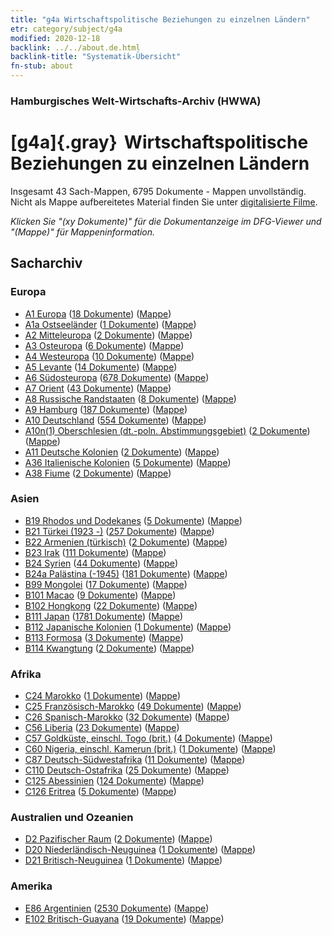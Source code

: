 ```yaml
---
title: "g4a Wirtschaftspolitische Beziehungen zu einzelnen Ländern"
etr: category/subject/g4a
modified: 2020-12-18
backlink: ../../about.de.html
backlink-title: "Systematik-Übersicht"
fn-stub: about
---
```


### Hamburgisches Welt-Wirtschafts-Archiv (HWWA)
# [g4a]{.gray}&#8201; Wirtschaftspolitische Beziehungen zu einzelnen Ländern&#160; 




Insgesamt 43 Sach-Mappen, 6795 Dokumente - Mappen unvollständig.
Nicht als Mappe aufbereitetes Material finden Sie unter [digitalisierte Filme](/film/h1_sh).

_Klicken Sie "(xy Dokumente)" für die Dokumentanzeige im DFG-Viewer und "(Mappe)" für Mappeninformation._

## Sacharchiv




### Europa

- [A1 Europa](../../../geo/about.de.html#A1) (<a href="https://dfg-viewer.de/show/?tx_dlf[id]=https://pm20.zbw.eu/mets/sh/1408xx/140892/1445xx/144531/public.mets.de.xml" target="_blank">18 Dokumente</a>) ([Mappe](http://purl.org/pressemappe20/folder/sh/140892,144531))
- [A1a Ostseeländer](../../../geo/about.de.html#A1a) (<a href="https://dfg-viewer.de/show/?tx_dlf[id]=https://pm20.zbw.eu/mets/sh/1408xx/140894/1445xx/144531/public.mets.de.xml" target="_blank">1 Dokumente</a>) ([Mappe](http://purl.org/pressemappe20/folder/sh/140894,144531))
- [A2 Mitteleuropa](../../../geo/about.de.html#A2) (<a href="https://dfg-viewer.de/show/?tx_dlf[id]=https://pm20.zbw.eu/mets/sh/1408xx/140895/1445xx/144531/public.mets.de.xml" target="_blank">2 Dokumente</a>) ([Mappe](http://purl.org/pressemappe20/folder/sh/140895,144531))
- [A3 Osteuropa](../../../geo/about.de.html#A3) (<a href="https://dfg-viewer.de/show/?tx_dlf[id]=https://pm20.zbw.eu/mets/sh/1408xx/140896/1445xx/144531/public.mets.de.xml" target="_blank">6 Dokumente</a>) ([Mappe](http://purl.org/pressemappe20/folder/sh/140896,144531))
- [A4 Westeuropa](../../../geo/about.de.html#A4) (<a href="https://dfg-viewer.de/show/?tx_dlf[id]=https://pm20.zbw.eu/mets/sh/1408xx/140897/1445xx/144531/public.mets.de.xml" target="_blank">10 Dokumente</a>) ([Mappe](http://purl.org/pressemappe20/folder/sh/140897,144531))
- [A5 Levante](../../../geo/about.de.html#A5) (<a href="https://dfg-viewer.de/show/?tx_dlf[id]=https://pm20.zbw.eu/mets/sh/1408xx/140898/1445xx/144531/public.mets.de.xml" target="_blank">14 Dokumente</a>) ([Mappe](http://purl.org/pressemappe20/folder/sh/140898,144531))
- [A6 Südosteuropa](../../../geo/about.de.html#A6) (<a href="https://dfg-viewer.de/show/?tx_dlf[id]=https://pm20.zbw.eu/mets/sh/1409xx/140900/1445xx/144531/public.mets.de.xml" target="_blank">678 Dokumente</a>) ([Mappe](http://purl.org/pressemappe20/folder/sh/140900,144531))
- [A7 Orient](../../../geo/about.de.html#A7) (<a href="https://dfg-viewer.de/show/?tx_dlf[id]=https://pm20.zbw.eu/mets/sh/1409xx/140902/1445xx/144531/public.mets.de.xml" target="_blank">43 Dokumente</a>) ([Mappe](http://purl.org/pressemappe20/folder/sh/140902,144531))
- [A8 Russische Randstaaten](../../../geo/about.de.html#A8) (<a href="https://dfg-viewer.de/show/?tx_dlf[id]=https://pm20.zbw.eu/mets/sh/1409xx/140904/1445xx/144531/public.mets.de.xml" target="_blank">8 Dokumente</a>) ([Mappe](http://purl.org/pressemappe20/folder/sh/140904,144531))
- [A9 Hamburg](../../../geo/about.de.html#A9) (<a href="https://dfg-viewer.de/show/?tx_dlf[id]=https://pm20.zbw.eu/mets/sh/1409xx/140905/1445xx/144531/public.mets.de.xml" target="_blank">187 Dokumente</a>) ([Mappe](http://purl.org/pressemappe20/folder/sh/140905,144531))
- [A10 Deutschland](../../../geo/about.de.html#A10) (<a href="https://dfg-viewer.de/show/?tx_dlf[id]=https://pm20.zbw.eu/mets/sh/1261xx/126128/1445xx/144531/public.mets.de.xml" target="_blank">554 Dokumente</a>) ([Mappe](http://purl.org/pressemappe20/folder/sh/126128,144531))
- [A10n(1) Oberschlesien (dt.-poln. Abstimmungsgebiet)](../../../geo/about.de.html#A10n(1)) (<a href="https://dfg-viewer.de/show/?tx_dlf[id]=https://pm20.zbw.eu/mets/sh/1409xx/140948/1445xx/144531/public.mets.de.xml" target="_blank">2 Dokumente</a>) ([Mappe](http://purl.org/pressemappe20/folder/sh/140948,144531))
- [A11 Deutsche Kolonien](../../../geo/about.de.html#A11) (<a href="https://dfg-viewer.de/show/?tx_dlf[id]=https://pm20.zbw.eu/mets/sh/1409xx/140960/1445xx/144531/public.mets.de.xml" target="_blank">2 Dokumente</a>) ([Mappe](http://purl.org/pressemappe20/folder/sh/140960,144531))
- [A36 Italienische Kolonien](../../../geo/about.de.html#A36) (<a href="https://dfg-viewer.de/show/?tx_dlf[id]=https://pm20.zbw.eu/mets/sh/1410xx/141012/1445xx/144531/public.mets.de.xml" target="_blank">5 Dokumente</a>) ([Mappe](http://purl.org/pressemappe20/folder/sh/141012,144531))
- [A38 Fiume](../../../geo/about.de.html#A38) (<a href="https://dfg-viewer.de/show/?tx_dlf[id]=https://pm20.zbw.eu/mets/sh/1410xx/141014/1445xx/144531/public.mets.de.xml" target="_blank">2 Dokumente</a>) ([Mappe](http://purl.org/pressemappe20/folder/sh/141014,144531))

### Asien

- [B19 Rhodos und Dodekanes](../../../geo/about.de.html#B19) (<a href="https://dfg-viewer.de/show/?tx_dlf[id]=https://pm20.zbw.eu/mets/sh/1411xx/141106/1445xx/144531/public.mets.de.xml" target="_blank">5 Dokumente</a>) ([Mappe](http://purl.org/pressemappe20/folder/sh/141106,144531))
- [B21 Türkei (1923 -)](../../../geo/about.de.html#B21) (<a href="https://dfg-viewer.de/show/?tx_dlf[id]=https://pm20.zbw.eu/mets/sh/1411xx/141111/1445xx/144531/public.mets.de.xml" target="_blank">257 Dokumente</a>) ([Mappe](http://purl.org/pressemappe20/folder/sh/141111,144531))
- [B22 Armenien (türkisch)](../../../geo/about.de.html#B22) (<a href="https://dfg-viewer.de/show/?tx_dlf[id]=https://pm20.zbw.eu/mets/sh/1411xx/141112/1445xx/144531/public.mets.de.xml" target="_blank">2 Dokumente</a>) ([Mappe](http://purl.org/pressemappe20/folder/sh/141112,144531))
- [B23 Irak](../../../geo/about.de.html#B23) (<a href="https://dfg-viewer.de/show/?tx_dlf[id]=https://pm20.zbw.eu/mets/sh/1411xx/141113/1445xx/144531/public.mets.de.xml" target="_blank">111 Dokumente</a>) ([Mappe](http://purl.org/pressemappe20/folder/sh/141113,144531))
- [B24 Syrien](../../../geo/about.de.html#B24) (<a href="https://dfg-viewer.de/show/?tx_dlf[id]=https://pm20.zbw.eu/mets/sh/1411xx/141114/1445xx/144531/public.mets.de.xml" target="_blank">44 Dokumente</a>) ([Mappe](http://purl.org/pressemappe20/folder/sh/141114,144531))
- [B24a Palästina (-1945)](../../../geo/about.de.html#B24a) (<a href="https://dfg-viewer.de/show/?tx_dlf[id]=https://pm20.zbw.eu/mets/sh/1411xx/141115/1445xx/144531/public.mets.de.xml" target="_blank">181 Dokumente</a>) ([Mappe](http://purl.org/pressemappe20/folder/sh/141115,144531))
- [B99 Mongolei](../../../geo/about.de.html#B99) (<a href="https://dfg-viewer.de/show/?tx_dlf[id]=https://pm20.zbw.eu/mets/sh/1412xx/141261/1445xx/144531/public.mets.de.xml" target="_blank">17 Dokumente</a>) ([Mappe](http://purl.org/pressemappe20/folder/sh/141261,144531))
- [B101 Macao](../../../geo/about.de.html#B101) (<a href="https://dfg-viewer.de/show/?tx_dlf[id]=https://pm20.zbw.eu/mets/sh/1412xx/141267/1445xx/144531/public.mets.de.xml" target="_blank">9 Dokumente</a>) ([Mappe](http://purl.org/pressemappe20/folder/sh/141267,144531))
- [B102 Hongkong](../../../geo/about.de.html#B102) (<a href="https://dfg-viewer.de/show/?tx_dlf[id]=https://pm20.zbw.eu/mets/sh/1412xx/141268/1445xx/144531/public.mets.de.xml" target="_blank">22 Dokumente</a>) ([Mappe](http://purl.org/pressemappe20/folder/sh/141268,144531))
- [B111 Japan](../../../geo/about.de.html#B111) (<a href="https://dfg-viewer.de/show/?tx_dlf[id]=https://pm20.zbw.eu/mets/sh/1412xx/141272/1445xx/144531/public.mets.de.xml" target="_blank">1781 Dokumente</a>) ([Mappe](http://purl.org/pressemappe20/folder/sh/141272,144531))
- [B112 Japanische Kolonien](../../../geo/about.de.html#B112) (<a href="https://dfg-viewer.de/show/?tx_dlf[id]=https://pm20.zbw.eu/mets/sh/1412xx/141273/1445xx/144531/public.mets.de.xml" target="_blank">1 Dokumente</a>) ([Mappe](http://purl.org/pressemappe20/folder/sh/141273,144531))
- [B113 Formosa](../../../geo/about.de.html#B113) (<a href="https://dfg-viewer.de/show/?tx_dlf[id]=https://pm20.zbw.eu/mets/sh/1412xx/141274/1445xx/144531/public.mets.de.xml" target="_blank">3 Dokumente</a>) ([Mappe](http://purl.org/pressemappe20/folder/sh/141274,144531))
- [B114 Kwangtung](../../../geo/about.de.html#B114) (<a href="https://dfg-viewer.de/show/?tx_dlf[id]=https://pm20.zbw.eu/mets/sh/1412xx/141275/1445xx/144531/public.mets.de.xml" target="_blank">2 Dokumente</a>) ([Mappe](http://purl.org/pressemappe20/folder/sh/141275,144531))

### Afrika

- [C24 Marokko](../../../geo/about.de.html#C24) (<a href="https://dfg-viewer.de/show/?tx_dlf[id]=https://pm20.zbw.eu/mets/sh/1413xx/141356/1445xx/144531/public.mets.de.xml" target="_blank">1 Dokumente</a>) ([Mappe](http://purl.org/pressemappe20/folder/sh/141356,144531))
- [C25 Französisch-Marokko](../../../geo/about.de.html#C25) (<a href="https://dfg-viewer.de/show/?tx_dlf[id]=https://pm20.zbw.eu/mets/sh/1413xx/141358/1445xx/144531/public.mets.de.xml" target="_blank">49 Dokumente</a>) ([Mappe](http://purl.org/pressemappe20/folder/sh/141358,144531))
- [C26 Spanisch-Marokko](../../../geo/about.de.html#C26) (<a href="https://dfg-viewer.de/show/?tx_dlf[id]=https://pm20.zbw.eu/mets/sh/1413xx/141359/1445xx/144531/public.mets.de.xml" target="_blank">32 Dokumente</a>) ([Mappe](http://purl.org/pressemappe20/folder/sh/141359,144531))
- [C56 Liberia](../../../geo/about.de.html#C56) (<a href="https://dfg-viewer.de/show/?tx_dlf[id]=https://pm20.zbw.eu/mets/sh/1414xx/141405/1445xx/144531/public.mets.de.xml" target="_blank">23 Dokumente</a>) ([Mappe](http://purl.org/pressemappe20/folder/sh/141405,144531))
- [C57 Goldküste, einschl. Togo (brit.)](../../../geo/about.de.html#C57) (<a href="https://dfg-viewer.de/show/?tx_dlf[id]=https://pm20.zbw.eu/mets/sh/1414xx/141406/1445xx/144531/public.mets.de.xml" target="_blank">4 Dokumente</a>) ([Mappe](http://purl.org/pressemappe20/folder/sh/141406,144531))
- [C60 Nigeria, einschl. Kamerun (brit.)](../../../geo/about.de.html#C60) (<a href="https://dfg-viewer.de/show/?tx_dlf[id]=https://pm20.zbw.eu/mets/sh/1414xx/141409/1445xx/144531/public.mets.de.xml" target="_blank">1 Dokumente</a>) ([Mappe](http://purl.org/pressemappe20/folder/sh/141409,144531))
- [C87 Deutsch-Südwestafrika](../../../geo/about.de.html#C87) (<a href="https://dfg-viewer.de/show/?tx_dlf[id]=https://pm20.zbw.eu/mets/sh/1414xx/141450/1445xx/144531/public.mets.de.xml" target="_blank">11 Dokumente</a>) ([Mappe](http://purl.org/pressemappe20/folder/sh/141450,144531))
- [C110 Deutsch-Ostafrika](../../../geo/about.de.html#C110) (<a href="https://dfg-viewer.de/show/?tx_dlf[id]=https://pm20.zbw.eu/mets/sh/1414xx/141471/1445xx/144531/public.mets.de.xml" target="_blank">25 Dokumente</a>) ([Mappe](http://purl.org/pressemappe20/folder/sh/141471,144531))
- [C125 Abessinien](../../../geo/about.de.html#C125) (<a href="https://dfg-viewer.de/show/?tx_dlf[id]=https://pm20.zbw.eu/mets/sh/1414xx/141482/1445xx/144531/public.mets.de.xml" target="_blank">124 Dokumente</a>) ([Mappe](http://purl.org/pressemappe20/folder/sh/141482,144531))
- [C126 Eritrea](../../../geo/about.de.html#C126) (<a href="https://dfg-viewer.de/show/?tx_dlf[id]=https://pm20.zbw.eu/mets/sh/1414xx/141483/1445xx/144531/public.mets.de.xml" target="_blank">5 Dokumente</a>) ([Mappe](http://purl.org/pressemappe20/folder/sh/141483,144531))

### Australien und Ozeanien

- [D2 Pazifischer Raum](../../../geo/about.de.html#D2) (<a href="https://dfg-viewer.de/show/?tx_dlf[id]=https://pm20.zbw.eu/mets/sh/1415xx/141593/1445xx/144531/public.mets.de.xml" target="_blank">2 Dokumente</a>) ([Mappe](http://purl.org/pressemappe20/folder/sh/141593,144531))
- [D20 Niederländisch-Neuguinea](../../../geo/about.de.html#D20) (<a href="https://dfg-viewer.de/show/?tx_dlf[id]=https://pm20.zbw.eu/mets/sh/1416xx/141619/1445xx/144531/public.mets.de.xml" target="_blank">1 Dokumente</a>) ([Mappe](http://purl.org/pressemappe20/folder/sh/141619,144531))
- [D21 Britisch-Neuguinea](../../../geo/about.de.html#D21) (<a href="https://dfg-viewer.de/show/?tx_dlf[id]=https://pm20.zbw.eu/mets/sh/1416xx/141620/1445xx/144531/public.mets.de.xml" target="_blank">1 Dokumente</a>) ([Mappe](http://purl.org/pressemappe20/folder/sh/141620,144531))

### Amerika

- [E86 Argentinien](../../../geo/about.de.html#E86) (<a href="https://dfg-viewer.de/show/?tx_dlf[id]=https://pm20.zbw.eu/mets/sh/1416xx/141692/1445xx/144531/public.mets.de.xml" target="_blank">2530 Dokumente</a>) ([Mappe](http://purl.org/pressemappe20/folder/sh/141692,144531))
- [E102 Britisch-Guayana](../../../geo/about.de.html#E102) (<a href="https://dfg-viewer.de/show/?tx_dlf[id]=https://pm20.zbw.eu/mets/sh/1417xx/141700/1445xx/144531/public.mets.de.xml" target="_blank">19 Dokumente</a>) ([Mappe](http://purl.org/pressemappe20/folder/sh/141700,144531))


